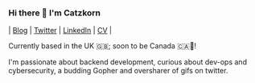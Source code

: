 ### Hi there 👋 I'm Catzkorn 
| [Blog](https://catzkorn.dev) | [Twitter](https://twitter.com/catzkorn) | [LinkedIn](https://linkedin.com/in/catzkorn) | [CV](https://github.com/Catzkorn/digital-cv) |

Currently based in the UK 🇬🇧; soon to be Canada 🇨🇦🍁! 

I'm passionate about backend development, curious about dev-ops and cybersecurity, a budding Gopher and oversharer of gifs on twitter.















